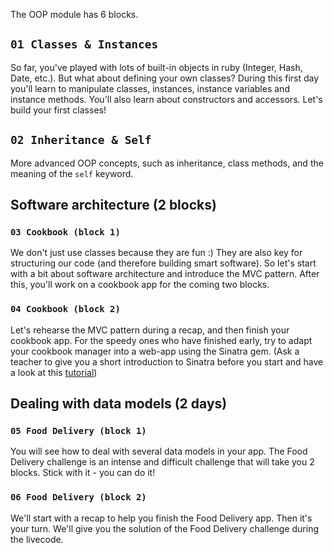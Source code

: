 The OOP module has 6 blocks.

## `01 Classes & Instances`

So far, you've played with lots of built-in objects in ruby (Integer, Hash, Date, etc.). But what about defining your own classes? During this first day you'll learn to manipulate classes, instances, instance variables and instance methods. You'll also learn about constructors and accessors. Let's build your first classes!

## `02 Inheritance & Self`

More advanced OOP concepts, such as inheritance, class methods, and the meaning of the `self` keyword.

## Software architecture (2 blocks)

### `03 Cookbook (block 1)`

We don't just use classes because they are fun :) They are also key for structuring our code (and therefore building smart software). So let's start with a bit about software architecture and introduce the MVC pattern. After this, you'll work on a cookbook app for the coming two blocks.

### `04 Cookbook (block 2)`

Let's rehearse the MVC pattern during a recap, and then finish your cookbook app. For the speedy ones who have finished early, try to adapt your cookbook manager into a web-app using the Sinatra gem. (Ask a teacher to give you a short introduction to Sinatra before you start and have a look at this [tutorial](https://github.com/lewagon/sinatra-101))

## Dealing with data models (2 days)

### `05 Food Delivery (block 1)`

You will see how to deal with several data models in your app. The Food Delivery challenge is an intense and difficult challenge that will take you 2 blocks. Stick with it - you can do it!

### `06 Food Delivery (block 2)`

We'll start with a recap to help you finish the Food Delivery app. Then it's your turn. We'll give you the solution of the Food Delivery challenge during the livecode.
